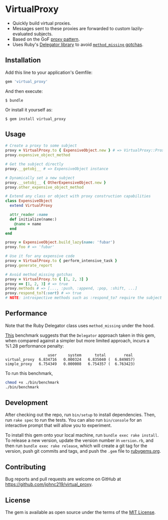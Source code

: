 # VirtualProxy

- Quickly build virtual proxies.
- Messages sent to these proxies are forwarded to custom lazily-evaluated subjects.
- Based on the GoF [proxy pattern](https://en.wikipedia.org/wiki/Proxy_pattern).
- Uses Ruby's [Delegator library](http://ruby-doc.org/stdlib-2.6/libdoc/delegate/rdoc/Delegator.html) to avoid [`method_missing` gotchas](https://github.com/rubocop-hq/ruby-style-guide#no-method-missing).

## Installation

Add this line to your application's Gemfile:

```ruby
gem 'virtual_proxy'
```

And then execute:

    $ bundle

Or install it yourself as:

    $ gem install virtual_proxy

## Usage

```ruby
# Create a proxy to some subject
proxy = VirtualProxy.to { ExpensiveObject.new } # => VirtualProxy::Proxy
proxy.expensive_object_method

# Get the subject directly
proxy.__getobj__ # => ExpensiveObject instance

# Dynamically set a new subject
proxy.__setobj__ { OtherExpensiveObject.new }
proxy.other_expensive_object_method

# Extend any class or object with proxy construction capabilities
class ExpensiveObject
  extend VirtualProxy

  attr_reader :name
  def initialize(name:)
    @name = name
  end
end

proxy = ExpensiveObject.build_lazy(name: 'fubar')
proxy.foo # => 'fubar'

# Use it for any expensive code
proxy = VirtualProxy.to { perform_intensive_task }
proxy.generate_report

# Avoid method_missing gotchas
proxy = VirtualProxy.to { [1, 2, 3] }
proxy == [1, 2, 3] # => true
proxy.methods # => [..., :push, :append, :pop, :shift, ...]
proxy.respond_to?(:sort) # => true
# NOTE: introspective methods such as :respond_to? require the subject to be evaluated
```

## Performance

Note that the Ruby Delegator class uses `method_missing` under the hood.

[This](./bin/benchmark) benchmark suggests that the `Delegator` approach taken in this gem, when compared against a simpler but more limited approach, incurs a %1.28 performance penalty:
```
                   user     system      total        real
virtual_proxy  6.834716   0.000324   6.835040 (  6.849857)
simple_proxy   6.754349   0.000008   6.754357 (  6.763423)
```
To run this benchmark,
```bash
chmod +x ./bin/benchmark
./bin/benchmark
```

## Development

After checking out the repo, run `bin/setup` to install dependencies. Then, run `rake spec` to run the tests. You can also run `bin/console` for an interactive prompt that will allow you to experiment.

To install this gem onto your local machine, run `bundle exec rake install`. To release a new version, update the version number in `version.rb`, and then run `bundle exec rake release`, which will create a git tag for the version, push git commits and tags, and push the `.gem` file to [rubygems.org](https://rubygems.org).

## Contributing

Bug reports and pull requests are welcome on GitHub at https://github.com/johnc219/virtual_proxy.

## License

The gem is available as open source under the terms of the [MIT License](https://opensource.org/licenses/MIT).
